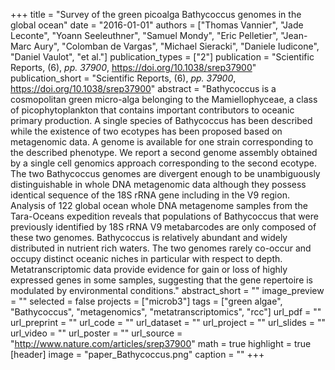 +++
title = "Survey of the green picoalga Bathycoccus genomes in the global ocean"
date = "2016-01-01"
authors = ["Thomas Vannier", "Jade Leconte", "Yoann Seeleuthner", "Samuel Mondy", "Eric Pelletier", "Jean-Marc Aury", "Colomban de Vargas", "Michael Sieracki", "Daniele Iudicone", "Daniel Vaulot", "et al."]
publication_types = ["2"]
publication = "Scientific Reports, (6), _pp. 37900_, https://doi.org/10.1038/srep37900"
publication_short = "Scientific Reports, (6), _pp. 37900_, https://doi.org/10.1038/srep37900"
abstract = "Bathycoccus is a cosmopolitan green micro-alga belonging to the Mamiellophyceae, a class of picophytoplankton that contains important contributors to oceanic primary production. A single species of Bathycoccus has been described while the existence of two ecotypes has been proposed based on metagenomic data. A genome is available for one strain corresponding to the described phenotype. We report a second genome assembly obtained by a single cell genomics approach corresponding to the second ecotype. The two Bathycoccus genomes are divergent enough to be unambiguously distinguishable in whole DNA metagenomic data although they possess identical sequence of the 18S rRNA gene including in the V9 region. Analysis of 122 global ocean whole DNA metagenome samples from the Tara-Oceans expedition reveals that populations of Bathycoccus that were previously identified by 18S rRNA V9 metabarcodes are only composed of these two genomes. Bathycoccus is relatively abundant and widely distributed in nutrient rich waters. The two genomes rarely co-occur and occupy distinct oceanic niches in particular with respect to depth. Metatranscriptomic data provide evidence for gain or loss of highly expressed genes in some samples, suggesting that the gene repertoire is modulated by environmental conditions."
abstract_short = ""
image_preview = ""
selected = false
projects = ["microb3"]
tags = ["green algae", "Bathycoccus", "metagenomics", "metatranscriptomics", "rcc"]
url_pdf = ""
url_preprint = ""
url_code = ""
url_dataset = ""
url_project = ""
url_slides = ""
url_video = ""
url_poster = ""
url_source = "http://www.nature.com/articles/srep37900"
math = true
highlight = true
[header]
image = "paper_Bathycoccus.png"
caption = ""
+++
